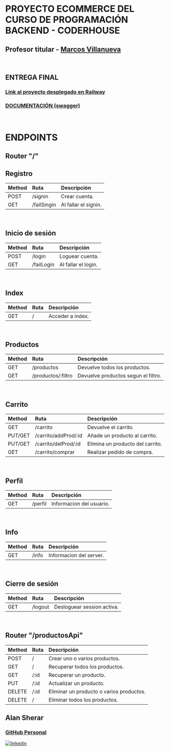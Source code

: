 # PROYECTO ECOMMERCE DEL CURSO DE PROGRAMACIÓN BACKEND - CODERHOUSE

## Profesor titular - [Marcos Villanueva](https://github.com/marcosvillanueva9)

<br>

## ENTREGA FINAL

### [Link al proyecto desplegado en Railway](https://alansitio.up.railway.app)
### [DOCUMENTACIÓN (swagger) ](https://alansitio.up.railway.app/api/docu)

<br>

# ENDPOINTS

## Router "/"
## Registro
| Method  | Ruta        | Descripción          |
| :---    | :---        | :---                 |
| POST    | /signin     | Crear cuenta.        |
| GET     | /failSingin | Al fallar el signin. |  
<br>

## Inicio de sesión
| Method  | Ruta       | Descripción         |
| :---    | :---       | :---                |
| POST    | /login     | Loguear cuenta.     |
| GET     | /failLogin | Al fallar el login. |  
<br>

## Index
| Method | Ruta | Descripción      |
| :---   | :--- | :---             |
| GET    | /    | Acceder a index. |  
<br>

## Productos
| Method | Ruta               | Descripción                         |
| :---   | :---               | :---                                |
| GET    | /productos         | Devuelve todos los productos.       |
| GET    | /productos/:filtro | Devuelve productos segun el filtro. |
<br>

## Carrito
| Method  | Ruta                 | Descripción                      |
| :---    | :---                 | :---                             |
| GET     | /carrito             | Devuelve el carrito.             |
| PUT/GET | /carrito/addProd/:id | Añade un producto al carrito.    |
| PUT/GET | /carrito/delProd/:id | Elimina un producto del carrito. |
| GET     | /carrito/comprar     | Realizar pedido de compra.       |
<br>

## Perfil
| Method | Ruta    | Descripción |
| :---   | :---    | :---        |
| GET    | /perfil | Informacion del usuario. |
<br>

## Info
| Method | Ruta  | Descripción             |
| :---   | :---  | :---                    |
| GET    | /info | Informacion del server. |
<br>

## Cierre de sesión
| Method | Ruta    | Descripción                |
| :---   | :---    | :---                       |
| GET    | /logout | Desloguear session activa. |
<br>

## Router "/productosApi"
| Method | Ruta | Descripción                              |
| :---   | :--- | :---                                     |
| POST   | /    | Crear uno o varios productos.            |
| GET    | /    | Recuperar todos los productos.           |
| GET    | /:id | Recuperar un producto.                   |
| PUT    | /:id | Actualizar un producto.                  |
| DELETE | /:id | Eliminar un producto o varios productos. |
| DELETE | /    | Eliminar todos los productos.            |

## Alan Sherar
### [GitHub Personal](https://github.com/AlanSherar)
[![linkedin](https://img.shields.io/badge/linkedin-0A66C2?style=for-the-badge&logo=linkedin&logoColor=white)](https://www.linkedin.com/in/alan-sherar/)
